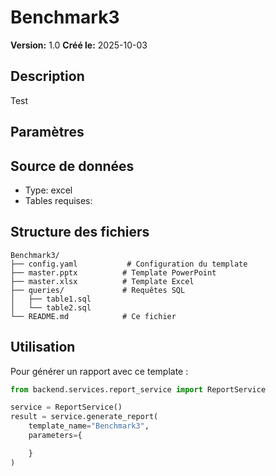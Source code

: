 # Benchmark3

**Version:** 1.0
**Créé le:** 2025-10-03

## Description

Test

## Paramètres



## Source de données

- Type: excel
- Tables requises: 

## Structure des fichiers

```
Benchmark3/
├── config.yaml           # Configuration du template
├── master.pptx          # Template PowerPoint
├── master.xlsx          # Template Excel
├── queries/             # Requêtes SQL
│   ├── table1.sql
│   └── table2.sql
└── README.md            # Ce fichier
```

## Utilisation

Pour générer un rapport avec ce template :

```python
from backend.services.report_service import ReportService

service = ReportService()
result = service.generate_report(
    template_name="Benchmark3",
    parameters={

    }
)
```